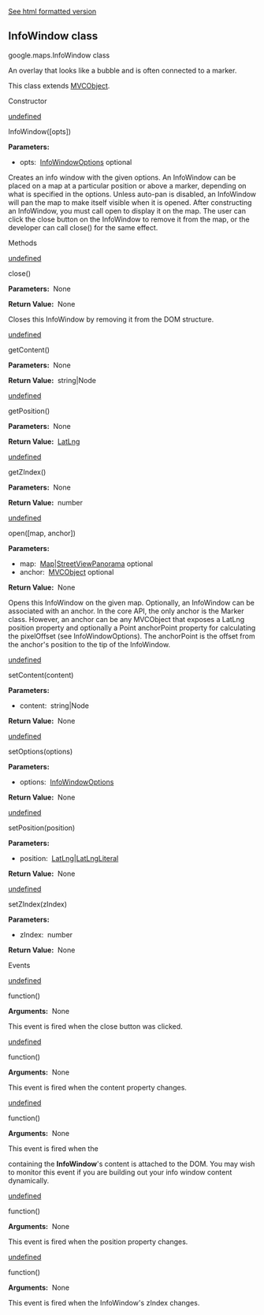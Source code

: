 [See html formatted version](https://huasofoundries.github.io/google-maps-documentation/InfoWindow.html)

InfoWindow class
----------------

google.maps.InfoWindow class

An overlay that looks like a bubble and is often connected to a marker.

This class extends [MVCObject](/maps/documentation/javascript/reference/3.40/event#MVCObject).

Constructor

[undefined](#InfoWindow.constructor)

InfoWindow(\[opts\])

**Parameters:** 

*   opts:  [InfoWindowOptions](/maps/documentation/javascript/reference/3.40/info-window#InfoWindowOptions) optional

Creates an info window with the given options. An InfoWindow can be placed on a map at a particular position or above a marker, depending on what is specified in the options. Unless auto-pan is disabled, an InfoWindow will pan the map to make itself visible when it is opened. After constructing an InfoWindow, you must call open to display it on the map. The user can click the close button on the InfoWindow to remove it from the map, or the developer can call close() for the same effect.

Methods

[undefined](#InfoWindow.close)

close()

**Parameters:**  None

**Return Value:**  None

Closes this InfoWindow by removing it from the DOM structure.

[undefined](#InfoWindow.getContent)

getContent()

**Parameters:**  None

**Return Value:**  string|Node

[undefined](#InfoWindow.getPosition)

getPosition()

**Parameters:**  None

**Return Value:**  [LatLng](/maps/documentation/javascript/reference/3.40/coordinates#LatLng)

[undefined](#InfoWindow.getZIndex)

getZIndex()

**Parameters:**  None

**Return Value:**  number

[undefined](#InfoWindow.open)

open(\[map, anchor\])

**Parameters:** 

*   map:  [Map](/maps/documentation/javascript/reference/3.40/map#Map)|[StreetViewPanorama](/maps/documentation/javascript/reference/3.40/street-view#StreetViewPanorama) optional
*   anchor:  [MVCObject](/maps/documentation/javascript/reference/3.40/event#MVCObject) optional

**Return Value:**  None

Opens this InfoWindow on the given map. Optionally, an InfoWindow can be associated with an anchor. In the core API, the only anchor is the Marker class. However, an anchor can be any MVCObject that exposes a LatLng position property and optionally a Point anchorPoint property for calculating the pixelOffset (see InfoWindowOptions). The anchorPoint is the offset from the anchor's position to the tip of the InfoWindow.

[undefined](#InfoWindow.setContent)

setContent(content)

**Parameters:** 

*   content:  string|Node

**Return Value:**  None

[undefined](#InfoWindow.setOptions)

setOptions(options)

**Parameters:** 

*   options:  [InfoWindowOptions](/maps/documentation/javascript/reference/3.40/info-window#InfoWindowOptions)

**Return Value:**  None

[undefined](#InfoWindow.setPosition)

setPosition(position)

**Parameters:** 

*   position:  [LatLng](/maps/documentation/javascript/reference/3.40/coordinates#LatLng)|[LatLngLiteral](/maps/documentation/javascript/reference/3.40/coordinates#LatLngLiteral)

**Return Value:**  None

[undefined](#InfoWindow.setZIndex)

setZIndex(zIndex)

**Parameters:** 

*   zIndex:  number

**Return Value:**  None

Events

[undefined](#InfoWindow.closeclick)

function()

**Arguments:**  None

This event is fired when the close button was clicked.

[undefined](#InfoWindow.content_changed)

function()

**Arguments:**  None

This event is fired when the content property changes.

[undefined](#InfoWindow.domready)

function()

**Arguments:**  None

This event is fired when the <div> containing the **InfoWindow**'s content is attached to the DOM. You may wish to monitor this event if you are building out your info window content dynamically.

[undefined](#InfoWindow.position_changed)

function()

**Arguments:**  None

This event is fired when the position property changes.

[undefined](#InfoWindow.zindex_changed)

function()

**Arguments:**  None

This event is fired when the InfoWindow's zIndex changes.